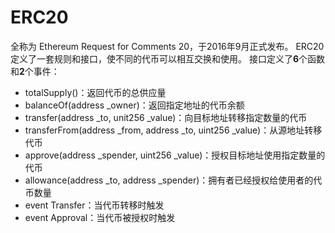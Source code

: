 # ERC20

全称为 Ethereum Request for Comments 20，于2016年9月正式发布。
ERC20 定义了一套规则和接口，使不同的代币可以相互交换和使用。
接口定义了**6**个函数和**2**个事件：
- totalSupply()：返回代币的总供应量
- balanceOf(address _owner)：返回指定地址的代币余额
- transfer(address _to, unit256 _value)：向目标地址转移指定数量的代币
- transferFrom(address _from, address _to, uint256 _value)：从源地址转移代币
- approve(address _spender, uint256 _value)：授权目标地址使用指定数量的代币
- allowance(address _to, address _spender)：拥有者已经授权给使用者的代币数量
- event Transfer：当代币转移时触发
- event Approval：当代币被授权时触发